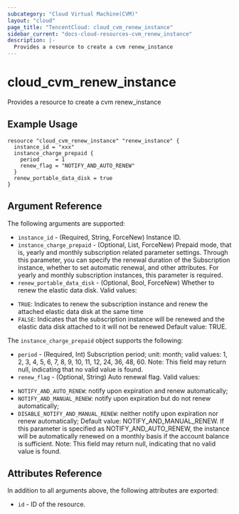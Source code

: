 ```yaml
---
subcategory: "Cloud Virtual Machine(CVM)"
layout: "cloud"
page_title: "TencentCloud: cloud_cvm_renew_instance"
sidebar_current: "docs-cloud-resources-cvm_renew_instance"
description: |-
  Provides a resource to create a cvm renew_instance
---
```


# cloud_cvm_renew_instance

Provides a resource to create a cvm renew_instance

## Example Usage

```hcl
resource "cloud_cvm_renew_instance" "renew_instance" {
  instance_id = "xxx"
  instance_charge_prepaid {
    period     = 1
    renew_flag = "NOTIFY_AND_AUTO_RENEW"
  }
  renew_portable_data_disk = true
}
```

## Argument Reference

The following arguments are supported:

* `instance_id` - (Required, String, ForceNew) Instance ID.
* `instance_charge_prepaid` - (Optional, List, ForceNew) Prepaid mode, that is, yearly and monthly subscription related parameter settings. Through this parameter, you can specify the renewal duration of the Subscription instance, whether to set automatic renewal, and other attributes. For yearly and monthly subscription instances, this parameter is required.
* `renew_portable_data_disk` - (Optional, Bool, ForceNew) Whether to renew the elastic data disk. Valid values:
- `TRUE`: Indicates to renew the subscription instance and renew the attached elastic data disk at the same time
- `FALSE`: Indicates that the subscription instance will be renewed and the elastic data disk attached to it will not be renewed
Default value: TRUE.

The `instance_charge_prepaid` object supports the following:

* `period` - (Required, Int) Subscription period; unit: month; valid values: 1, 2, 3, 4, 5, 6, 7, 8, 9, 10, 11, 12, 24, 36, 48, 60. Note: This field may return null, indicating that no valid value is found.
* `renew_flag` - (Optional, String) Auto renewal flag. Valid values:
- `NOTIFY_AND_AUTO_RENEW`: notify upon expiration and renew automatically;
- `NOTIFY_AND_MANUAL_RENEW`: notify upon expiration but do not renew automatically;
- `DISABLE_NOTIFY_AND_MANUAL_RENEW`: neither notify upon expiration nor renew automatically;
Default value: NOTIFY_AND_MANUAL_RENEW. If this parameter is specified as NOTIFY_AND_AUTO_RENEW, the instance will be automatically renewed on a monthly basis if the account balance is sufficient. Note: This field may return null, indicating that no valid value is found.

## Attributes Reference

In addition to all arguments above, the following attributes are exported:

* `id` - ID of the resource.



